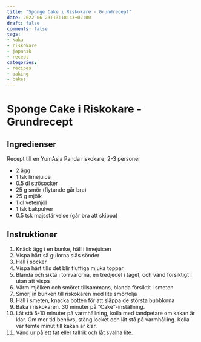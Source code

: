```yaml
---
title: "Sponge Cake i Riskokare - Grundrecept"
date: 2022-06-23T13:18:43+02:00
draft: false
comments: false
tags:
- kaka
- riskokare
- japansk
- recept
categories:
- recipes
- baking
- cakes
---
```


# Sponge Cake i Riskokare - Grundrecept

## Ingredienser

Recept till en YumAsia Panda riskokare, 2-3 personer

- 2 ägg
- 1 tsk limejuice
- 0.5 dl strösocker
- 25 g smör (flytande går bra)
- 25 g mjölk
- 1 dl vetemjöl
- 1 tsk bakpulver
- 0.5 tsk majsstärkelse (går bra att skippa)

## Instruktioner

1. Knäck ägg i en bunke, häll i limejuicen
2. Vispa hårt så gulorna slås sönder
3. Häll i socker
4. Vispa hårt tills det blir fluffiga mjuka toppar
5. Blanda och sikta i torrvarorna, en tredjedel i taget, och vänd försiktigt i utan att vispa
6. Värm mjölken och smöret tillsammans, blanda försiktit i smeten
7. Smörj in bunken till riskokaren med lite smör/olja
8. Häll i smeten, knacka botten för att släppa de största bubblorna
9. Baka i riskokaren. 30 minuter på "Cake"-inställning. 
10. Låt stå 5-10 minuter på varmhållning, kolla med tandpetare om kakan är klar. Om mer tid behövs, stäng locket och låt stå på varmhålling. Kolla var femte minut till kakan är klar.
11. Vänd ur på ett fat eller tallrik och låt svalna lite.